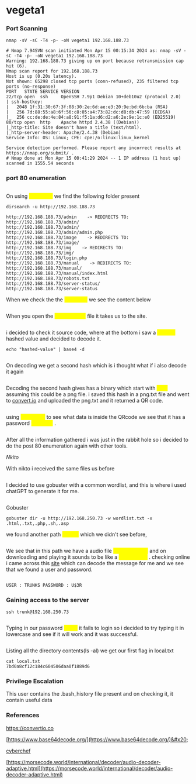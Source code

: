 # vegeta1

### Port Scanning

```shell
nmap -sV -sC -T4 -p- -oN vegeta1 192.168.188.73
```

```
# Nmap 7.94SVN scan initiated Mon Apr 15 00:15:34 2024 as: nmap -sV -sC -T4 -p- -oN vegeta1 192.168.188.73
Warning: 192.168.188.73 giving up on port because retransmission cap hit (6).
Nmap scan report for 192.168.188.73
Host is up (0.20s latency).
Not shown: 65298 closed tcp ports (conn-refused), 235 filtered tcp ports (no-response)
PORT   STATE SERVICE VERSION
22/tcp open  ssh     OpenSSH 7.9p1 Debian 10+deb10u2 (protocol 2.0)
| ssh-hostkey: 
|   2048 1f:31:30:67:3f:08:30:2e:6d:ae:e3:20:9e:bd:6b:ba (RSA)
|   256 7d:88:55:a8:6f:56:c8:05:a4:73:82:dc:d8:db:47:59 (ECDSA)
|_  256 cc:de:de:4e:84:a8:91:f5:1a:d6:d2:a6:2e:9e:1c:e0 (ED25519)
80/tcp open  http    Apache httpd 2.4.38 ((Debian))
|_http-title: Site doesn't have a title (text/html).
|_http-server-header: Apache/2.4.38 (Debian)
Service Info: OS: Linux; CPE: cpe:/o:linux:linux_kernel

Service detection performed. Please report any incorrect results at https://nmap.org/submit/ .
# Nmap done at Mon Apr 15 00:41:29 2024 -- 1 IP address (1 host up) scanned in 1555.54 seconds

```

### port 80 enumeration

<figure><img src="../../.gitbook/assets/port80.png" alt=""><figcaption></figcaption></figure>

On using <mark style="color:yellow;">**dirsearch**</mark> we find the following folder present

```shell
dirsearch -u http://192.168.188.73
```

```
http://192.168.188.73/admin    -> REDIRECTS TO: http://192.168.188.73/admin/
http://192.168.188.73/admin/
http://192.168.188.73/admin/admin.php
http://192.168.188.73/image    -> REDIRECTS TO: http://192.168.188.73/image/
http://192.168.188.73/img    -> REDIRECTS TO: http://192.168.188.73/img/
http://192.168.188.73/login.php
http://192.168.188.73/manual    -> REDIRECTS TO: http://192.168.188.73/manual/
http://192.168.188.73/manual/index.html
http://192.168.188.73/robots.txt
http://192.168.188.73/server-status/
http://192.168.188.73/server-status

```

When we check the the <mark style="color:yellow;">robots.txt</mark> we see the content below

<figure><img src="../../.gitbook/assets/robots.png" alt=""><figcaption></figcaption></figure>

When you open the <mark style="color:yellow;">find\_me.html</mark> file it takes us to the site.

<figure><img src="../../.gitbook/assets/f2.png" alt=""><figcaption></figcaption></figure>

i decided to check it source code, where at the bottom i saw a <mark style="color:yellow;">base64</mark> hashed value and decided to decode it.

```shell
echo "hashed-value" | base4 -d
```

<figure><img src="../../.gitbook/assets/first-scan.png" alt=""><figcaption></figcaption></figure>

On decoding we get a second hash which is i thought what if i also decode it again

<figure><img src="../../.gitbook/assets/second-scan.png" alt=""><figcaption></figcaption></figure>

Decoding the second hash gives has a binary which start with <mark style="color:yellow;">PNG</mark> assuming this could be a png file. i saved this hash in a png.txt file and went to [convert.io](https://convertio.co) and uploaded the png.txt and it returned a QR code.

<figure><img src="../../.gitbook/assets/png.png" alt=""><figcaption></figcaption></figure>

using <mark style="color:yellow;">cyberchef</mark> to see what data is inside the QRcode we see that it has a password <mark style="color:yellow;">topshellv</mark> .

<figure><img src="../../.gitbook/assets/png2.png" alt=""><figcaption></figcaption></figure>

After all the information gathered i was just in the rabbit hole so i decided to do the post 80 enumeration again with other tools.

_Nkito_&#x20;

With nikto i received the same files us before

<figure><img src="../../.gitbook/assets/nkito.png" alt=""><figcaption></figcaption></figure>

I decided to use gobuster with a common wordlist, and this is where i used chatGPT to generate it for me.

<figure><img src="../../.gitbook/assets/chat.png" alt=""><figcaption></figcaption></figure>

Gobuster

```shell
gobuster dir -u http://192.168.250.73 -w wordlist.txt -x .html,.txt,.php,.sh,.asp
```

we found another path <mark style="color:yellow;">/bulma</mark> which we didn't see before,&#x20;

<figure><img src="../../.gitbook/assets/bul1.png" alt=""><figcaption></figcaption></figure>

We see that in this path we have a audio file <mark style="color:yellow;">hahahaha.wav</mark> and on downloading and playing it sounds to be like a <mark style="color:yellow;">Morse code</mark> . checking online i came across this [site](https://morsecode.world/international/decoder/audio-decoder-adaptive.html) which can decode the message for me and we see that we found a user and password.

<figure><img src="../../.gitbook/assets/morsecode.png" alt=""><figcaption></figcaption></figure>

```
USER : TRUNKS PASSWORD : U$3R
```

### Gaining access to the server

```shell
ssh trunk@192.168.250.73
```

<figure><img src="../../.gitbook/assets/ssh1.png" alt=""><figcaption></figcaption></figure>

Typing in our password <mark style="color:yellow;">U$3R</mark> it fails to login so i decided to try typing it in lowercase and see if it will work and it was successful.

<figure><img src="../../.gitbook/assets/ssh2.png" alt=""><figcaption></figcaption></figure>

Listing all the directory contents(ls -al) we get our first flag in local.txt

```
cat local.txt
7bd0a8cf12c184c604506daa0f1889d6
```

### Privilege Escalation

This user contains the .bash\_history file present and on checking it, it contain useful data

### References

[https://convertio.co ](https://convertio.co)

[https://www.base64decode.org/](https://www.base64decode.org/)&#x20;

[cyberchef ](https://cyberchef.io/)

[https://morsecode.world/international/decoder/audio-decoder-adaptive.html](https://morsecode.world/international/decoder/audio-decoder-adaptive.html)
